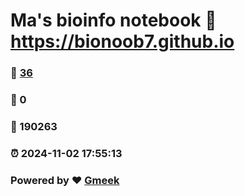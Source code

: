 # Ma's bioinfo notebook :link: https://bionoob7.github.io 
### :page_facing_up: [36](https://bionoob7.github.io/tag.html) 
### :speech_balloon: 0 
### :hibiscus: 190263 
### :alarm_clock: 2024-11-02 17:55:13 
### Powered by :heart: [Gmeek](https://github.com/Meekdai/Gmeek)
